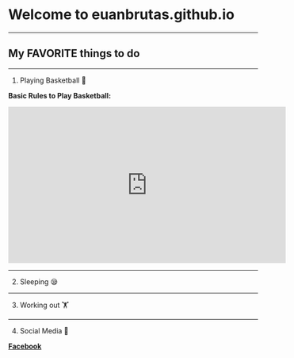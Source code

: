 # **Welcome to euanbrutas.github.io**
---
## My **FAVORITE** things to do
----
1. Playing Basketball 🏀

**Basic Rules to Play Basketball:**

<iframe width="560" height="315" src="https://www.youtube.com/embed/XbtmGKif7Ck" title="YouTube video player" frameborder="0" allow="accelerometer; autoplay; clipboard-write; encrypted-media; gyroscope; picture-in-picture" allowfullscreen></iframe>

---
2. Sleeping 😪
---
3. Working out 🏋️
---
4. Social Media 📱

[**Facebook**](https://www.facebook.com/euan.brutas)
